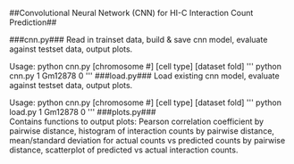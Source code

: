 ##Convolutional Neural Network (CNN) for HI-C Interaction Count Prediction##

###cnn.py###
Read in trainset data, build & save cnn model, evaluate against testset data, 
output plots.

Usage: python cnn.py \[chromosome #\] \[cell type\] \[dataset fold\] 
'''
python cnn.py 1 Gm12878 0
'''
###load.py###
Load existing cnn model, evaluate against testset data, output plots.

Usage: python cnn.py \[chromosome #\] \[cell type\] \[dataset fold\]
'''
python load.py 1 Gm12878 0
'''
###plots.py###	
Contains functions to output plots: Pearson correlation coefficient
by pairwise distance, histogram of interaction counts by pairwise
distance, mean/standard deviation for actual counts vs predicted
counts by pairwise distance, scatterplot of predicted vs actual
interaction counts.